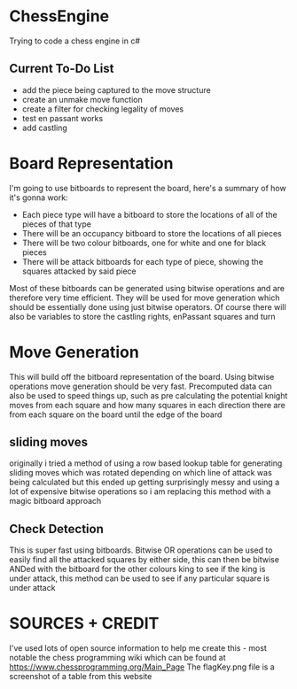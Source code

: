 # ChessEngine
Trying to code a chess engine in c# 

## Current To-Do List
- add the piece being captured to the move structure
- create an unmake move function
- create a filter for checking legality of moves
- test en passant works
- add castling



# Board Representation

I'm going to use bitboards to represent the board, here's a summary of how it's gonna work:
- Each piece type will have a bitboard to store the locations of all of the pieces of that type
- There will be an occupancy bitboard to store the locations of all pieces
- There will be two colour bitboards, one for white and one for black pieces
- There will be attack bitboards for each type of piece, showing the squares attacked by said piece

Most of these bitboards can be generated using bitwise operations and are therefore very time efficient. They will be used for move generation which should be essentially done using just bitwise operators. Of course there will also be variables to store the castling rights, enPassant squares and turn

# Move Generation

This will build off the bitboard representation of the board. Using bitwise operations move generation should be very fast. Precomputed data can also be used to speed things up, such as pre calculating the potential knight moves from each square and how many squares in each direction there are from each square on the board until the edge of the board

## sliding moves
originally i tried a method of using a row based lookup table for generating sliding moves which was rotated depending on which line of attack was being calculated but this ended up getting surprisingly messy and using a lot of expensive bitwise operations so i am replacing this method with a magic bitboard approach

## Check Detection
This is super fast using bitboards. Bitwise OR operations can be used to easily find all the attacked squares by either side, this can then be bitwise ANDed with the bitboard for the other colours king to see if the king is under attack, this method can be used to see if any particular square is under attack

# SOURCES + CREDIT
I've used lots of open source information to help me create this - most notable the chess programming wiki which can be found at https://www.chessprogramming.org/Main_Page
The flagKey.png file is a screenshot of a table from this website